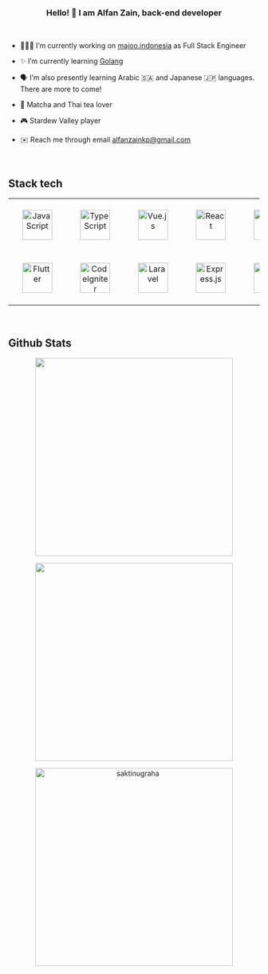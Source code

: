 ### <div align="center">Hello! 👋 I am Alfan Zain, back-end developer</div>  
  
<br />

- 👨🏽‍💻 I’m currently working on [majoo.indonesia](https://www.instagram.com/majoo.indonesia) as Full Stack Engineer
  

- ✨ I’m currently learning [Golang](https://golang.org/)  
  

- 🗣️ I’m also presently learning Arabic :saudi_arabia: and Japanese :jp: languages. There are more to come!  
  

- 🍵 Matcha and Thai tea lover


- 🎮 Stardew Valley player
  

- ✉️ Reach me through email alfanzainkp@gmail.com  
  

<br/>  


## Stack tech 
<table align="center">
    <tr>
        <td align="center" width="153">
            <a href="https://www.javascript.com/" target="_blank"><img style="margin: 20px" src="https://cdn.svgporn.com/logos/javascript.svg" alt="JavaScript" height="60" /></a>
        </td>
        <td align="center" width="153">
            <a href="https://www.typescriptlang.org/" target="_blank"><img style="margin: 20px" src="https://cdn.svgporn.com/logos/typescript-icon.svg" alt="TypeScript" height="60" /></a>
        </td>
        <td align="center" width="153">
            <a href="https://vuejs.org/" target="_blank"><img style="margin: 20px" src="https://cdn.svgporn.com/logos/vue.svg" alt="Vue.js" height="60" /></a>
        </td>
        <td align="center" width="153">
            <a href="https://reactjs.org/" target="_blank"><img style="margin: 20px" src="https://cdn.svgporn.com/logos/react.svg" alt="React" height="60" /></a>
        </td>
        <td align="center" width="153">
            <a href="https://angular.io/" target="_blank"><img style="margin: 20px" src="https://cdn.svgporn.com/logos/angular.svg" alt="Angular" height="60" /></a>
        </td>
    </tr>
    <tr>
        <td align="center" width="153">
            <a href="https://flutter.dev/" target="_blank"><img style="margin: 20px" src="https://cdn.svgporn.com/logos/flutter.svg" alt="Flutter" height="60" /></a>
        </td>
        <td align="center" width="153">
            <a href="https://codeigniter.com/" target="_blank"><img style="margin: 20px" src="https://cdn.svgporn.com/logos/codeigniter.svg" alt="CodeIgniter" height="60" /></a>
        </td>
        <td align="center" width="153">
            <a href="https://laravel.com/" target="_blank"><img style="margin: 20px" src="https://cdn.svgporn.com/logos/laravel.svg" alt="Laravel" height="60" /></a>
        </td>
        <td align="center" width="153">
            <a href="https://expressjs.com/" target="_blank"><img style="margin: 20px" src="https://cdn.svgporn.com/logos/express.svg" alt="Express.js" height="60" /></a>
        </td>
        <td align="center" width="153">
            <a href="https://go.dev/" target="_blank"><img style="margin: 20px" src="https://cdn.svgporn.com/logos/go.svg" alt="Go" height="60" /></a>
        </td>
    </tr>
</table>

<br/> 


## Github Stats  
<p align=center>
  <div align=center>
    <a href="#">
      <img width=396 align="center" src="https://github-readme-stats.vercel.app/api/top-langs/?username=alfanzain&theme=dark&hide_border=false&include_all_commits=false&count_private=false&layout=compact" />
    </a>
  </div>
</p>
<p align=center>
  <div align=center>
    <a href="#" title="Go to Source">
      <img align="center" width=396 src="https://github-readme-stats.vercel.app/api?username=alfanzain&theme=dark&hide_border=false&include_all_commits=false&count_private=false" />
    </a>
  </div>
</p>
<p align=center>
  <div align=center>
    <a href="#" title="Go to Source">
      <img align="center" width=396 src="https://github-readme-streak-stats.herokuapp.com/?user=alfanzain&theme=dark&hide_border=false" alt="saktinugraha" />
    </a>
  </div>
  <br>
</p>
